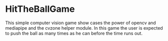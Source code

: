 # HitTheBallGame
This simple computer vision game show cases the power of opencv and mediapipe and the cvzone helper module. In this game the user is expected to push the ball as many times as he can before the time runs out.
